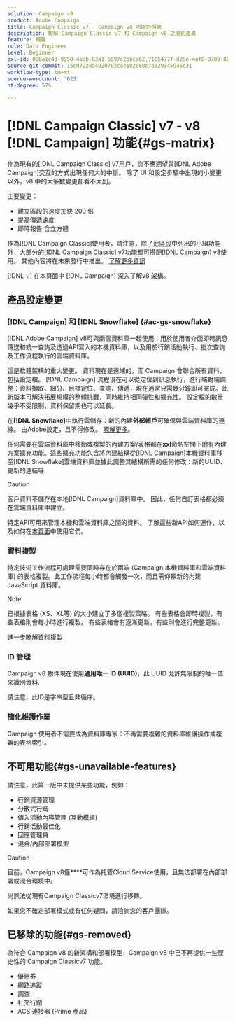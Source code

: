 ```yaml
---
solution: Campaign v8
product: Adobe Campaign
title: Campaign Classic v7 - Campaign v8 功能對照表
description: 瞭解 Campaign Classic v7 和 Campaign v8 之間的差異
feature: 概覽
role: Data Engineer
level: Beginner
exl-id: 00ba1c43-9558-4adb-83a1-6597c2bbca62,7105477f-d29e-4af8-8789-82b4459761b0
source-git-commit: 15cd7228a4920702cae182c68e7a329345946e31
workflow-type: tm+mt
source-wordcount: '623'
ht-degree: 57%

---
```


# [!DNL Campaign Classic] v7 - v8 [!DNL Campaign] 功能{#gs-matrix}

作為現有的[!DNL Campaign Classic] v7用戶，您不應期望與[!DNL Adobe Campaign]交互的方式出現任何大的中斷。 除了 UI 和設定步驟中出現的小變更以外，v8 中的大多數變更都看不太到。

主要變更：

* 建立區段的速度加快 200 倍
* 提高傳遞速度
* 即時報告 含立方體

作為[!DNL Campaign Classic]使用者，請注意，除了[此區段](#gs-removed)中列出的小組功能外，大部分的[!DNL Campaign Classic] v7功能都可搭配[!DNL Campaign] v8使用。 其他內容將在未來發行中推出。 [了解更多資訊](#gs-unavailable-features)

[!DNL :bulb:] 在本頁面中 [!DNL Campaign] 深入了解v8 [架構](../dev/architecture.md)。

## 產品設定變更

### [!DNL Campaign] 和  [!DNL Snowflake] {#ac-gs-snowflake}

[!DNL Adobe Campaign] v8可與兩個資料庫一起使用：用於使用者介面即時訊息傳送和統一查詢及透過API寫入的本機資料庫，以及用於行銷活動執行、批次查詢及工作流程執行的雲端資料庫。

這是軟體架構的重大變更。 資料現在是遠端的，而 Campaign 會聯合所有資料，包括設定檔。 [!DNL Campaign] 流程現在可以從定位到訊息執行，進行端對端調整：資料擷取、細分、目標定位、查詢、傳遞，現在通常只需幾分鐘即可完成。此新版本可解決拓展規模的整體挑戰，同時維持相同彈性和擴充性。 設定檔的數量幾乎不受限制，資料保留期也可以延長。

在&#x200B;**[!DNL Snowflake]**&#x200B;中執行雲儲存：新的內建&#x200B;**外部帳戶**&#x200B;可確保與雲端資料庫的連線。 由Adobe設定，且不得修改。 [瞭解更多](../config/external-accounts.md)。

任何需要在雲端資料庫中移動或複製的內建方案/表格都在&#x200B;**xxl**&#x200B;命名空間下附有內建方案擴充功能。這些擴充功能包含將內建結構從[!DNL Campaign]本機資料庫移至[!DNL Snowflake]雲端資料庫並據此調整其結構所需的任何修改：新的UUID、更新的連結等

>[!CAUTION]
>
> 客戶資料不儲存在本地[!DNL Campaign]資料庫中。 因此，任何自訂表格都必須在雲端資料庫中建立。


特定API可用來管理本機和雲端資料庫之間的資料。 了解這些新API如何運作，以及如何在[本頁面](../dev/new-apis.md)中使用它們。

### 資料複製

特定技術工作流程可處理需要同時存在於兩端 (Campaign 本機資料庫和雲端資料庫) 的表格複製。此工作流程每小時都會觸發一次，而且需仰賴新的內建 JavaScript 資料庫。

>[!NOTE]
>
> 已根據表格 (XS、XL等) 的大小建立了多個複製策略。
> 有些表格會即時複製，有些表格則會每小時進行複製。 有些表格會有逐漸更新，有些則會進行完整更新。


[進一步瞭解資料複製](../config/replication.md)

### ID 管理

Campaign v8 物件現在使用&#x200B;**通用唯一 ID (UUID)**，此 UUID 允許無限制的唯一值來識別資料.

請注意，此ID是字串型且非循序。

### 簡化維護作業

Campaign 使用者不需要成為資料庫專家：不再需要複雜的資料庫維護操作或複雜的表格索引。

## 不可用功能{#gs-unavailable-features}

請注意，此第一版中未提供某些功能，例如：

* 行銷資源管理
* 分散式行銷
* 傳入活動內容管理 (互動模組)
* 行銷活動最佳化
* 回應管理員
* 混合/內部部署模型

>[!CAUTION]
>
>目前，Campaign v8僅&#x200B;****&#x200B;可作為托管Cloud Service使用，且無法部署在內部部署或混合環境中。
>
>尚無法從現有Campaign Classicv7環境進行移轉。
>
>如果您不確定部署模式或有任何疑問，請洽詢您的客戶團隊。

## 已移除的功能{#gs-removed}

為符合 Campaign v8 的新架構和部署模型，Campaign v8 中已不再提供一些歷史性的 Campaign Classicv7 功能。

* 優惠券
* 網路追蹤
* 調查
* 社交行銷
* ACS 連接器 (Prime 產品)

